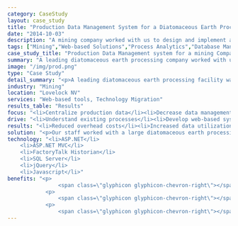 ```yaml
---
category: CaseStudy
layout: case_study
title: "Production Data Management System for a Diatomaceous Earth Processing Company"
date: "2014-10-03"
description: "A mining company worked with us to design and implement a production data management system to track manually entered data."
tags: ["Mining","Web-based Solutions","Process Analytics","Database Management"]
case_study_title: "Production Data Management system for a mining Company"
summary: "A leading diatomaceous earth processing company worked with us to design and implement a production data management system to track manually entered data"
image: "/img/prod.png"
type: "Case Study"
detail_summary: "<p>A leading diatomaceous earth processing facility was storing some of its production data in Excel spreadsheets.</p><p>After using this method for a while the amount of spreadsheets on their server made it difficult to find specific information in a timely manner.</p><p>The best remedy for this problem was to move to a web-based solution. This approach provided a centralized database to store the data and an interface for authorized users to enter, edit, and view the data.</p>"
industry: "Mining"
location: "Lovelock NV"
services: "Web-based tools, Technology Migration"
results_table: "Results"
focus: "<li>Centralize production data</li><li>Decrease data management overhead</li><li>Optimize business processes</li>"
drive: "<li>Understand existing processes</li><li>Develop web-based system</li><li>Implement system and train personnel on its operation</li><li>Increase value of data by integrating with process data</li>"
results: "<li>Reduced overhead costs</li><li>Increased data utilization</li><li>Increased productivity</li>"
solution: "<p>Our staff worked with a large diatomaceous earth processing facility to implement a web-based system to store and analyze its production data.</p><p>We used the client's existing paper and Excel based tools to develop a database schema for the data.</p><p>With the database in place we developed the web-based front end to enter new data and access existing records. In addition to data entry forms the interface included automated reporting functionality allowing users to select a date-range and/or specific process areas to view production data.</p><p>The system generates nightly reports and sends them to key personnel automatically.</p><p>In addition to tabular views of the data, the system includes pareto charts to track downtime and product loss reasons for a range of dates as well as process OEE.</p><p>The system also includes the ability to automatically gather and store data from the process historian.</p>"
technology: "<li>ASP.NET</li>
	<li>ASP.NET MVC</li>
	<li>FactoryTalk Historian</li>
	<li>SQL Server</li>
	<li>jQuery</li>
	<li>Javascript</li>"
benefits: "<p>
		        <span class=\"glyphicon glyphicon-chevron-right\"></span> Centralized database of production data</p>
		    <p>
		     	<span class=\"glyphicon glyphicon-chevron-right\"></span> Advanced analysis tools for production losses, downtime and OEE data.</p>
		    <p>
		        <span class=\"glyphicon glyphicon-chevron-right\"></span> Automated reports sent out to key personnel on a regular basis.</p>"
---
```



